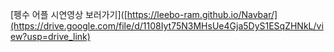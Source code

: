[펭수 어플 시연영상 보러가기]([https://leebo-ram.github.io/Navbar/](https://drive.google.com/file/d/1108Iyt75N3MHsUe4Gja5DyS1ESqZHNkL/view?usp=drive_link)
